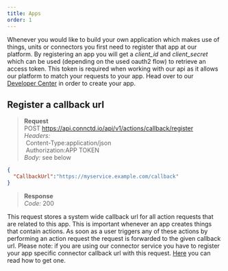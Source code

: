 ```yaml
---
title: Apps
order: 1
---
```


Whenever you would like to build your own application which makes use of things, units or connectors you first need
to register that app at our platform. By registering an app you will get a *client_id* and *client_secret* which can be
used (depending on the used oauth2 flow) to retrieve an access token. This token is required when working with our api as it allows our platform to match your requests to your app. Head over to our [Developer Center](https://devcenter.connctd.io) in order to create your app.

## Register a callback url

> **Request**<br>
> POST https://api.connctd.io/api/v1/actions/callback/register<br>
> *Headers:*<br>
> &nbsp;Content-Type:application/json<br>
> &nbsp;Authorization:APP TOKEN<br>
> *Body:* see below<br>

```json
{
  "CallbackUrl":"https://myservice.example.com/callback"
}
```

> **Response**<br>
> *Code:* 200

This request stores a system wide callback url for all action requests that are related to this app. This is important whenever an app creates things that contain actions. As soon as a user triggers any of these actions by performing an action request the request is forwarded to the given callback url. Please note: if you are using our connector service you have to register your app specific connector callback url with this request. [Here](#get-connector-service-callback-url) you can read how to get one.
<!-- TODO: Write docs on how to get a connector service callback url -->
<!-- TODO: what exactly is the connector service in this context? -->